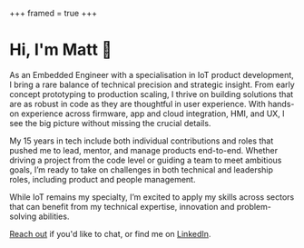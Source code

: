 +++
framed = true
+++

# Hi, I'm Matt 👋

As an Embedded Engineer with a specialisation in IoT product development,
I bring a rare balance of technical precision and strategic insight. From
early concept prototyping to production scaling, I thrive on building solutions
that are as robust in code as they are thoughtful in user experience. With
hands-on experience across firmware, app and cloud integration, HMI, and UX,
I see the big picture without missing the crucial details.

My 15 years in tech include both individual contributions and roles that
pushed me to lead, mentor, and manage products end-to-end. Whether driving
a project from the code level or guiding a team to meet ambitious goals, I’m
ready to take on challenges in both technical and leadership roles, including
product and people management.

While IoT remains my specialty, I’m excited to apply my skills across sectors
that can benefit from my technical expertise, innovation and problem-solving
abilities.

[Reach out](mailto:hello@matthazley.com) if you'd like to chat, or find me
on [LinkedIn](https://www.linkedin.com/in/matthazley/).